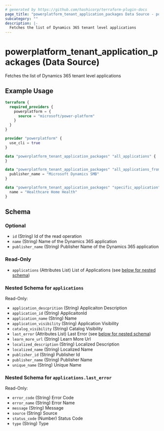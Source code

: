 ```yaml
---
# generated by https://github.com/hashicorp/terraform-plugin-docs
page_title: "powerplatform_tenant_application_packages Data Source - powerplatform"
subcategory: ""
description: |-
  Fetches the list of Dynamics 365 tenant level applications
---
```


# powerplatform_tenant_application_packages (Data Source)

Fetches the list of Dynamics 365 tenant level applications

## Example Usage

```terraform
terraform {
  required_providers {
    powerplatform = {
      source = "microsoft/power-platform"
    }
  }
}

provider "powerplatform" {
  use_cli = true
}

data "powerplatform_tenant_application_packages" "all_applications" {
}

data "powerplatform_tenant_application_packages" "all_applications_from_publisher" {
  publisher_name = "Microsoft Dynamics SMB"
}

data "powerplatform_tenant_application_packages" "specific_application" {
  name = "Healthcare Home Health"
}
```

<!-- schema generated by tfplugindocs -->
## Schema

### Optional

- `id` (String) Id of the read operation
- `name` (String) Name of the Dynamics 365 application
- `publisher_name` (String) Publisher Name of the Dynamics 365 application

### Read-Only

- `applications` (Attributes List) List of Applications (see [below for nested schema](#nestedatt--applications))

<a id="nestedatt--applications"></a>
### Nested Schema for `applications`

Read-Only:

- `application_descprition` (String) Applicaiton Description
- `application_id` (String) ApplicaitonId
- `application_name` (String) Name
- `application_visibility` (String) Application Visibility
- `catalog_visibility` (String) Catalog Visibility
- `last_error` (Attributes List) Last Error (see [below for nested schema](#nestedatt--applications--last_error))
- `learn_more_url` (String) Learn More Url
- `localized_description` (String) Localized Description
- `localized_name` (String) Localized Name
- `publisher_id` (String) Publisher Id
- `publisher_name` (String) Publisher Name
- `unique_name` (String) Unique Name

<a id="nestedatt--applications--last_error"></a>
### Nested Schema for `applications.last_error`

Read-Only:

- `error_code` (String) Error Code
- `error_name` (String) Error Name
- `message` (String) Message
- `source` (String) Source
- `status_code` (Number) Status Code
- `type` (String) Type
